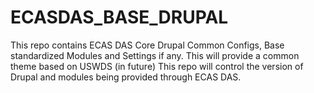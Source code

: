 # ECASDAS_BASE_DRUPAL
This repo contains ECAS DAS Core Drupal Common Configs, Base standardized  Modules and  Settings if any.
This will provide a common theme based on USWDS (in future)
This repo will control the version of Drupal and modules being provided through ECAS DAS.
